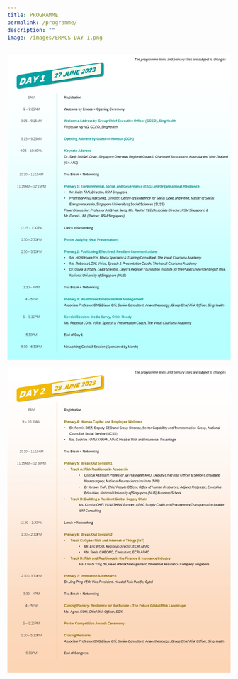 ```yaml
---
title: PROGRAMME
permalink: /programme/
description: ""
image: /images/ERMCS DAY 1.png
---
```

![](/images/ermcs%20day%201%20latest.JPG)

![](/images/ermcs%20day%202%20latest.JPG)
